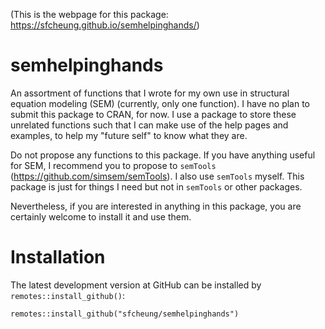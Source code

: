 (This is the webpage for this package: https://sfcheung.github.io/semhelpinghands/)

# semhelpinghands

An assortment of functions that I wrote for my own use
in structural equation modeling (SEM) (currently, only one function).
I have no plan to submit this package to CRAN, for now. I use a package to
store these unrelated functions such that I can make use of the help pages
and examples, to help my "future self" to know what they are.

Do not propose any functions to this package. If you have anything useful
for SEM, I recommend you to propose to `semTools`
(https://github.com/simsem/semTools). I also use `semTools` myself. This package
is just for things I need but not in `semTools` or other packages.

Nevertheless, if you are interested in anything in this package,
you are certainly welcome to install it and use them.

# Installation

The latest development version at GitHub can be installed by `remotes::install_github()`:

```
remotes::install_github("sfcheung/semhelpinghands")
```